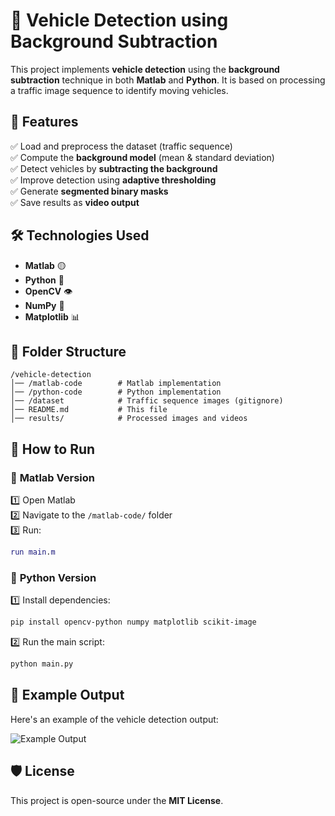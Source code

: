 # 🚗 Vehicle Detection using Background Subtraction

This project implements **vehicle detection** using the **background subtraction** technique in both **Matlab** and **Python**. It is based on processing a traffic image sequence to identify moving vehicles.

## 📌 Features

✅ Load and preprocess the dataset (traffic sequence)  
✅ Compute the **background model** (mean & standard deviation)  
✅ Detect vehicles by **subtracting the background**  
✅ Improve detection using **adaptive thresholding**  
✅ Generate **segmented binary masks**  
✅ Save results as **video output**

## 🛠 Technologies Used

- **Matlab** 🟡
- **Python** 🐍
- **OpenCV** 👁
- **NumPy** 🔢
- **Matplotlib** 📊

## 📂 Folder Structure

```
/vehicle-detection
│── /matlab-code        # Matlab implementation
│── /python-code        # Python implementation
│── /dataset            # Traffic sequence images (gitignore)
│── README.md           # This file
│── results/            # Processed images and videos
```

## 🚀 How to Run

### 🔹 **Matlab Version**

1️⃣ Open Matlab  
2️⃣ Navigate to the `/matlab-code/` folder  
3️⃣ Run:

```matlab
run main.m
```

### 🔹 **Python Version**

1️⃣ Install dependencies:

```bash
pip install opencv-python numpy matplotlib scikit-image
```

2️⃣ Run the main script:

```bash
python main.py
```

## 🎥 Example Output

Here's an example of the vehicle detection output:

![Example Output](https://github.com/user-attachments/assets/041f72fe-a85e-4f82-ac72-55b77164dc44)

## 🛡 License

This project is open-source under the **MIT License**.
